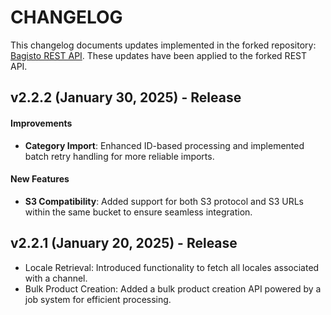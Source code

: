 # CHANGELOG

This changelog documents updates implemented in the forked repository: [Bagisto REST API](https://github.com/bagisto/rest-api).
These updates have been applied to the forked REST API.
## v2.2.2 (January 30, 2025) - Release
#### Improvements  
- **Category Import**: Enhanced ID-based processing and implemented batch retry handling for more reliable imports.  

#### New Features  
- **S3 Compatibility**: Added support for both S3 protocol and S3 URLs within the same bucket to ensure seamless integration.

## v2.2.1 (January 20, 2025) - Release

- Locale Retrieval: Introduced functionality to fetch all locales associated with a channel.
- Bulk Product Creation: Added a bulk product creation API powered by a job system for efficient processing.
